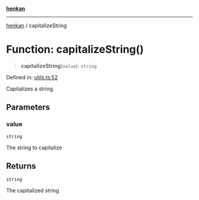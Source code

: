 [**henkan**](../README.md)

***

[henkan](../README.md) / capitalizeString

# Function: capitalizeString()

> **capitalizeString**(`value`): `string`

Defined in: [utils.ts:52](https://github.com/Ronokof/Henkan/blob/207e0013c3766c7ef3adabde09be5f84497f2607/src/utils.ts#L52)

Capitalizes a string.

## Parameters

### value

`string`

The string to capitalize

## Returns

`string`

The capitalized string
